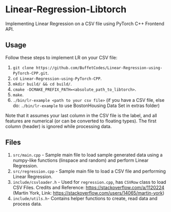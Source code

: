 # Linear-Regression-Libtorch

Implementing Linear Regression on a CSV file using PyTorch C++ Frontend API.

## Usage

Follow these steps to implement LR on your CSV file:

1. `git clone https://github.com/BuffetCodes/Linear-Regression-using-PyTorch-CPP.git`.
2. `cd Linear-Regression-using-PyTorch-CPP`.
3. `mkdir build/ && cd build/`.
4. `cmake -DCMAKE_PREFIX_PATH=<absolute_path_to_libtorch>`.
5. `make`.
6. `./bin/lr-example <path to your csv file>` (if you have a CSV file, else do: `./bin/lr-example` to use BostonHousing Data Set in extras folder)

Note that it assumes your last column in the CSV file is the label, and all features are numerical (or can be converted to floating types). The first column (header) is ignored while processing data.

## Files

1. `src/main.cpp` - Sample main file to load sample generated data using a numpy-like functions (linspace and random) and perform Linear Regression.
2. `src/regression.cpp` - Sample main file to load a CSV file and performing Linear Regression.
3. `include/csvloader.h` - Used for `regression.cpp`, has `CSVRow` class to load CSV Files. Credits and Reference: https://stackoverflow.com/a/1120224 (Martin York, Link: https://stackoverflow.com/users/14065/martin-york)
4. `include/utils.h`- Contains helper functions to create, read data and process data.
